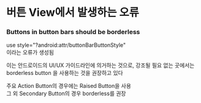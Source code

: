 # 버튼 View에서 발생하는 오류

### Buttons in button bars should be borderless
use style="?android:attr/buttonBarButtonStyle"  
이라는 오류가 생성됨

이는 안드로이드의 UI/UX 가이드라인에 의거하는 것으로, 강조될 필요 없는 곳에서는 borderless button 을 사용하는 것을 권장하고 있다

주요 Action Button의 경우에는 Raised Button을 사용      
그 외 Secondary Button의 경우 borderless를 권장